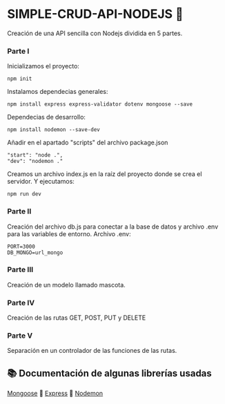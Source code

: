 # SIMPLE-CRUD-API-NODEJS :rocket:
Creación de una API sencilla con Nodejs dividida en 5 partes.

### Parte I
  Inicializamos el proyecto: 
  ```
  npm init
  ```
  Instalamos dependecias generales:
  ```
  npm install express express-validator dotenv mongoose --save
  ```
  Dependecias de desarrollo:
  ```
  npm install nodemon --save-dev
  ```
  
  Añadir en el apartado "scripts" del archivo package.json
  ```
  "start": "node .",
  "dev": "nodemon ."
  ```
  
  Creamos un archivo index.js en la raíz del proyecto donde se crea el servidor. Y ejecutamos:
  
  ```
  npm run dev
  ```
  
### Parte II
Creación del archivo db.js para conectar a la base de datos y archivo .env para las variables de entorno.
Archivo .env:
  ```
  PORT=3000
  DB_MONGO=url_mongo
  ```
  
### Parte III
  Creación de un modelo llamado mascota.
  
### Parte IV
  Creación de las rutas GET, POST, PUT y DELETE
  
### Parte V
  Separación en un controlador de las funciones de las rutas.
  
## :books: Documentación de algunas librerías usadas
[Mongoose](https://mongoosejs.com/docs/guide.html) :leaves: [Express](https://expressjs.com/es/4x/api.html) :leaves: [Nodemon](https://www.npmjs.com/package/nodemon)
